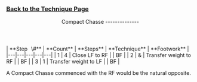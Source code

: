 ### [ Back to the Technique Page](../technique.md)

 <header>Compact Chasse
--------------

 </header> | **Step<span style="color:white">\_</span>\#** | **Count** | **Steps** | **Technique** | **Footwork** |
|---|---|---|---|---|
| 1 | 4 | Close LF to RF |  | BF |
| 2 | &amp; | Transfer weight to RF |  | BF |
| 3 | 1 | Transfer weight to LF |  | BF |

A Compact Chasse commenced with the RF would be the natural opposite.